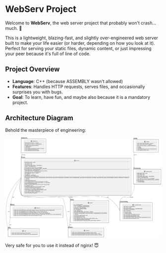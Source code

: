 # WebServ Project

Welcome to **WebServ**, the web server project that probably won't crash... much. 🚀

This is a lightweight, blazing-fast, and slightly over-engineered web server built to make your life easier (or harder, depending on how you look at it). Perfect for serving your static files, dynamic content, or just impressing your peer because it's full of line of code.

## Project Overview

- **Language**: C++ (because ASSEMBLY wasn't allowed)
- **Features**: Handles HTTP requests, serves files, and occasionally surprises you with bugs.
- **Goal**: To learn, have fun, and maybe also because it is a mandatory project.

## Architecture Diagram

Behold the masterpiece of engineering:

![Architecture Diagram](diagram.png)

Very safe for you to use it instead of nginx! 😇
